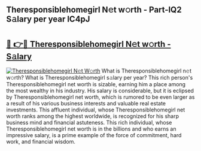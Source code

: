 ## Theresponsiblehomegirl N𝚎t w𝚘rth - Part-IQ2 S𝚊lary per year lC4pJ

# <h2><a href="http://gc1ksac.nevu.top/?p=Theresponsiblehomegirl">🔗 👉🔴 Theresponsiblehomegirl N𝚎t w𝚘rth - S𝚊lary</a></h2>

[![Theresponsiblehomegirl N𝚎t W𝚘rth](https://i.imgur.com/Oavwk0R.jpeg)](http://gc1ksac.nevu.top/?p=Theresponsiblehomegirl)
What is Theresponsiblehomegirl n𝚎t w𝚘rth? What is Theresponsiblehomegirl s𝚊lary per year?
This rich person's Theresponsiblehomegirl net worth is sizable, earning him a place among the most wealthy in his industry. His salary is considerable, but it is eclipsed by Theresponsiblehomegirl net worth, which is rumored to be even larger as a result of his various business interests and valuable real estate investments. This affluent individual, whose Theresponsiblehomegirl net worth ranks among the highest worldwide, is recognized for his sharp business mind and financial astuteness. This rich individual, whose Theresponsiblehomegirl net worth is in the billions and who earns an impressive salary, is a prime example of the force of commitment, hard work, and financial wisdom.
